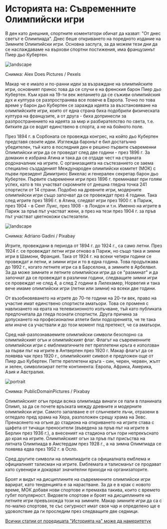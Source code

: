 # Историята на: Съвременните Олимпийски игри

В ден като днешния, спортните коментатори обичат да казват: "От днес светът е Олимпиада". Днес беше откриването на поредното издание на 
Зимните Олимпийски игри. Основна заслуга, за да можем тези дни да се наслаждаваме на върхови спортни постижения, има французинът Пиер дьо Кубертен.

![landscape](https://images.pexels.com/photos/14753994/pexels-photo-14753994.jpeg?auto=compress&cs=tinysrgb&w=1260&h=750&dpr=1)

<p class='caption'>Снимка: Alex Does Pictures / Pexels<p>

Макар че е имало и по-ранни идеи за възраждане на олимпийските игри, основният принос това да се случи е на френския барон Пиер дьо Кубертен. Към края на 19-ти век желанието да се съживи олимпийския дух и култура се разпространява все повече в Европа. Точно по това време у барон дьо Кубертен се заражда идеята за възстановяване на олимпийските игри, които от една страна биха подобрили физическата култура на французите, а от друга - биха допринесли за разпространението на идеята за мир и разбирателство по света, т.е. битките да се водят единствено в спорта, а не на бойното поле.

През 1894 г. в Сорбоната се провежда конгрес, на който дьо Кубертен представя своите идеи. Изглежда баронът е бил достатъчно убедителен, тъй като в последния ден е решено първите съвременни Олимпийски игри да се проведат след две години - през 1896 г. За домакин е избрана Атина и така да се отдаде чест на страната родоначалник на игрите. С организацията на състезанието се заема специално създаденият Международен олимпийски комитет (МОК) с първи президент Димитриос Викелас и генерален секретар барон дьо Кубертен. Първите съвременни игри през 1896 г. преминават при голям успех, като в тях участват скромните от днешна гледна точка 241 спортисти от 14 страни. Подобно на древните игри, модерните олимпийски игри също започват да се провеждат през 4 години. Така след игрите през 1896 г. в Атина, следват игри през 1900 г. в Париж, през 1904 - в Сент Луис, през 1908 - в Лондон и т.н. Именно на игрите в Париж за пръв път участват жени, а през на тези през 1904 г. за пръв път участват цветнокожи състезатели.

![landscape](https://cdn.pixabay.com/photo/2015/02/24/00/43/medal-646943_1280.jpg)

<p class='caption'>Снимка: Adriano Gadini / Pixabay<p>

Игрите, провеждани в периода от 1894 г. до 1924 г., са само летни. През 1924 г. се провеждат летни игри отново в Париж, но също така и зимни игри в Шамони, Франция. Така от 1924 г. на всеки четири години се провеждат и летни, и зимни игри и то в една година. Това продължава до 1992 г., когато летните игри са в Барселона, а зимните в Арбелвил. За да може зимните и летните олимпийски игри да се "разминат" и да започнат да се провеждат в различни години, следващите зимни игри се провеждат не след 4, а след 2 години в Лилехамер, Норвегия и така вече имаме олимпийски игри (летни или зимни) на всеки две години.

От възобновяването на игрите до 70-те години на 20-ти век, право на участие имат единствено спортисти аматьори. Това се променя с навлизането на ерата на телевизионното излъчване, тъй като публиката предпочитала да гледа познати спортисти. Друга причина за допускането на професионални атлети били подозренията, че те така или иначе са участвали и до този момент под претекст, че са аматьори.

Сред най-разпознаваемите олимпийски символи безспорно са олимпийският огън и олимпийският флаг. Флагът на съвременните олимпийски игри с емблематичните пет преплетени кръга е използван за първи път на игрите в Антверпен през 1920 г. Макар флагът да се появява чак през 1920 г., олимпийският символ е предложен още от Пиер дьо Кубертен. Петте преплетени кръга - син, черен, червен, жълт и зелен, символизират петте континента: Европа, Африка, Америка, Азия и Австралия.

![portrait](https://cdn.pixabay.com/photo/2012/12/20/10/12/carry-71256_1280.jpg)

<p class='caption'>Снимка: PublicDomainPictures / Pixabay<p>

Олимпийският огън преди всяка олимпиада винаги се пали в планината Олимп, за да се почете връзката между древните и модерните олимпийски игри. Самото запалване е от слънчевите лъчи, отразени в огледало пред храма на Хера, разположен срещу храма на Зевс. Пренасянето на огъня до стадиона на откриването на игрите става с щафета от тичащи преносители (въведена за пръв път на игрите в Берлин през 1936 г.), а внесеният на стадиона огън гори непрекъснато до края на игрите. Олимпийският огън за пръв път присъства на лятната Олимпиада в Амстердам през 1928 г., а на зимна Олимпиада се появява едва през 1952 г. в Осло.

Сред другите символи на олимпиадите са официалната емблема и официалният талисман на игрите. Емблемата и талисманът се продават като сувенири и докарват значителни приходи на организаторите.

Броят и видът на дисциплините на съвременните олимпийски игри варират, като тенденцията е за нарастване. За да е в крак с новото време, МОК добавя нови спортове и премахва такива, които с времето губят популярност. Видовете спортове и броят на дисциплините на летните игри превъзхожда този на зимните. Макар зимните игри да са с по-малко спортове, те със сигурност имат своя чар и определено ще е удоволствие да ги проследим през следващите две седмици.

<span class='markdown-link'>[Всички статии от поредицата "Историята на" може да намерите<span class='markdown-here'>тук</span>](/blog-za-obshta-kultura#/articles/stories)</span>